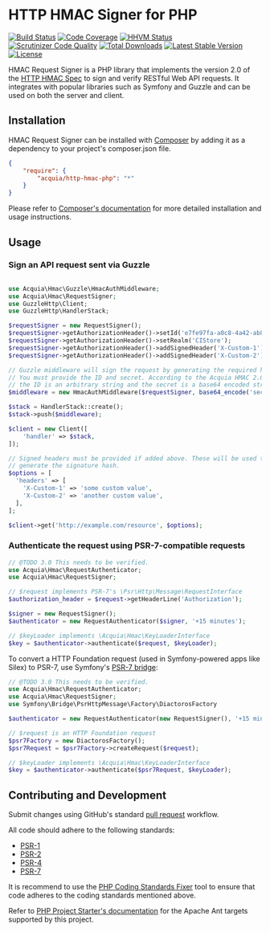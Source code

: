 # HTTP HMAC Signer for PHP

[![Build Status](https://travis-ci.org/acquia/http-hmac-php.svg)](https://travis-ci.org/acquia/http-hmac-php)
[![Code Coverage](https://scrutinizer-ci.com/g/acquia/http-hmac-php/badges/coverage.png?b=master)](https://scrutinizer-ci.com/g/acquia/http-hmac-php/?branch=master)
[![HHVM Status](http://hhvm.h4cc.de/badge/acquia/http-hmac-php.svg?style=flat)](http://hhvm.h4cc.de/package/acquia/http-hmac-php)
[![Scrutinizer Code Quality](https://scrutinizer-ci.com/g/acquia/http-hmac-php/badges/quality-score.png?b=master)](https://scrutinizer-ci.com/g/acquia/http-hmac-php/?branch=master)
[![Total Downloads](https://poser.pugx.org/acquia/http-hmac-php/downloads)](https://packagist.org/packages/acquia/http-hmac-php)
[![Latest Stable Version](https://poser.pugx.org/acquia/http-hmac-php/v/stable.svg)](https://packagist.org/packages/acquia/http-hmac-php)
[![License](https://poser.pugx.org/acquia/http-hmac-php/license.svg)](https://packagist.org/packages/acquia/http-hmac-php)

HMAC Request Signer is a PHP library that implements the version 2.0 of the [HTTP HMAC Spec](https://github.com/acquia/http-hmac-spec/tree/2.0)
to sign and verify RESTful Web API requests. It integrates with popular libraries such as
Symfony and Guzzle and can be used on both the server and client.

## Installation

HMAC Request Signer can be installed with [Composer](http://getcomposer.org)
by adding it as a dependency to your project's composer.json file.

```json
{
    "require": {
        "acquia/http-hmac-php": "*"
    }
}
```

Please refer to [Composer's documentation](https://github.com/composer/composer/blob/master/doc/00-intro.md#introduction)
for more detailed installation and usage instructions.

## Usage

### Sign an API request sent via Guzzle

```php

use Acquia\Hmac\Guzzle\HmacAuthMiddleware;
use Acquia\Hmac\RequestSigner;
use GuzzleHttp\Client;
use GuzzleHttp\HandlerStack;

$requestSigner = new RequestSigner();
$requestSigner->getAuthorizationHeader()->setId('e7fe97fa-a0c8-4a42-ab8e-2c26d52df059');
$requestSigner->getAuthorizationHeader()->setRealm('CIStore');
$requestSigner->getAuthorizationHeader()->addSignedHeader('X-Custom-1');
$requestSigner->getAuthorizationHeader()->addSignedHeader('X-Custom-2');

// Guzzle middleware will sign the request by generating the required headers.
// You must provide the ID and secret. According to the Acquia HMAC 2.0 spec,
// the ID is an arbitrary string and the secret is a base64 encoded string.
$middleware = new HmacAuthMiddleware($requestSigner, base64_encode('secret'));

$stack = HandlerStack::create();
$stack->push($middleware);

$client = new Client([
    'handler' => $stack,
]);

// Signed headers must be provided if added above. These will be used to
// generate the signature hash.
$options = [
  'headers' => [
    'X-Custom-1' => 'some custom value',
    'X-Custom-2' => 'another custom value',
  ],
];

$client->get('http://example.com/resource', $options);
```

### Authenticate the request using PSR-7-compatible requests

```php
// @TODO 3.0 This needs to be verified.
use Acquia\Hmac\RequestAuthenticator;
use Acquia\Hmac\RequestSigner;

// $request implements PSR-7's \Psr\Http\Message\RequestInterface
$authorization_header = $request->getHeaderLine('Authorization');

$signer = new RequestSigner();
$authenticator = new RequestAuthenticator($signer, '+15 minutes');

// $keyLoader implements \Acquia\Hmac\KeyLoaderInterface
$key = $authenticator->authenticate($request, $keyLoader);

```

To convert a HTTP Foundation request (used in Symfony-powered apps like Silex) to PSR-7, use Symfony's [PSR-7 bridge](http://symfony.com/doc/current/cookbook/psr7.html):
 
```php
// @TODO 3.0 This needs to be verified.
use Acquia\Hmac\RequestAuthenticator;
use Acquia\Hmac\RequestSigner;
use Symfony\Bridge\PsrHttpMessage\Factory\DiactorosFactory

$authenticator = new RequestAuthenticator(new RequestSigner(), '+15 minutes');

// $request is an HTTP Foundation request
$psr7Factory = new DiactorosFactory();
$psr7Request = $psr7Factory->createRequest($request);

// $keyLoader implements \Acquia\Hmac\KeyLoaderInterface
$key = $authenticator->authenticate($psr7Request, $keyLoader);

```
 
## Contributing and Development

Submit changes using GitHub's standard [pull request](https://help.github.com/articles/using-pull-requests) workflow.

All code should adhere to the following standards:

* [PSR-1](https://github.com/php-fig/fig-standards/blob/master/accepted/PSR-1-basic-coding-standard.md)
* [PSR-2](https://github.com/php-fig/fig-standards/blob/master/accepted/PSR-2-coding-style-guide.md)
* [PSR-4](https://github.com/php-fig/fig-standards/blob/master/accepted/PSR-4-autoloader.md)
* [PSR-7](https://github.com/php-fig/fig-standards/blob/master/accepted/PSR-7-http-message.md)

It is recommend to use the [PHP Coding Standards Fixer](https://github.com/fabpot/PHP-CS-Fixer)
tool to ensure that code adheres to the coding standards mentioned above.

Refer to [PHP Project Starter's documentation](https://github.com/cpliakas/php-project-starter#using-apache-ant)
for the Apache Ant targets supported by this project.

